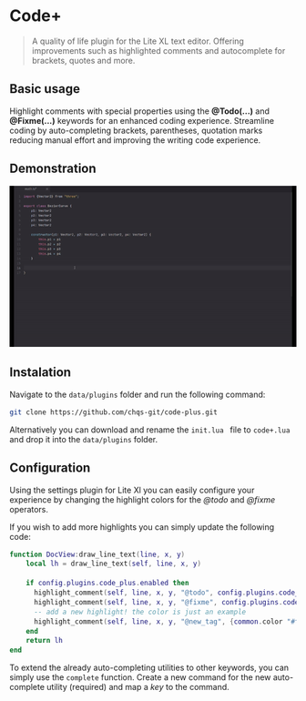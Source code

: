 # Code+
> A quality of life plugin for the Lite XL text editor. Offering improvements such as highlighted comments and autocomplete for brackets, quotes and more.

## Basic usage

 Highlight comments with special properties using the **@Todo(...)** and **@Fixme(...)** keywords for an enhanced coding experience. 
 Streamline coding by auto-completing brackets, parentheses, quotation marks reducing manual effort and improving the writing code experience.

## Demonstration

![Code+ demo](https://github.com/chqs-git/media/blob/main/code_plus_demo.gif)

## Instalation
Navigate to the `data/plugins` folder and run the following command:
```bash 
git clone https://github.com/chqs-git/code-plus.git
```

Alternatively you can download and rename the `init.lua ` file to `code+.lua` and drop it into the `data/plugins` folder.

## Configuration

Using the settings plugin for Lite Xl you can easily configure your experience by changing the highlight colors for the *@todo* and *@fixme* operators.

If you wish to add more highlights you can simply update the following code:
```lua
function DocView:draw_line_text(line, x, y)
    local lh = draw_line_text(self, line, x, y)

    if config.plugins.code_plus.enabled then
      highlight_comment(self, line, x, y, "@todo", config.plugins.code_plus.todo)
      highlight_comment(self, line, x, y, "@fixme", config.plugins.code_plus.fixme)
      -- add a new highlight! the color is just an example
      highlight_comment(self, line, x, y, "@new_tag", {common.color "#ffffff"})
    end
    return lh
end
```

To extend the already auto-completing utilities to other keywords, you can simply use the `complete` function. Create a new command for the new auto-complete utility (required) and map a *key* to the command.

